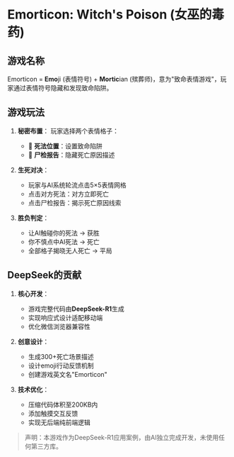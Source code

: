 # Emorticon: Witch's Poison (女巫的毒药)

## 游戏名称
Emorticon = **Emo**ji (表情符号) + **Mortic**ian (殡葬师)，意为"致命表情游戏"，玩家通过表情符号隐藏和发现致命陷阱。

## 游戏玩法
1. **秘密布置**：
   玩家选择两个表情格子：
   - 🧪 **死法位置**：设置致命陷阱
   - 📜 **尸检报告**：隐藏死亡原因描述
   
3. **生死对决**：
   - 玩家与AI系统轮流点击5×5表情网格
   - 点击对方死法：对方立即死亡
   - 点击尸检报告：揭示死亡原因线索
   
4. **胜负判定**：
   - 让AI触碰你的死法 → 获胜
   - 你不慎点中AI死法 → 死亡
   - 全部格子揭晓无人死亡 → 平局

## DeepSeek的贡献
1. **核心开发**：
   - 游戏完整代码由**DeepSeek-R1**生成
   - 实现响应式设计适配移动端
   - 优化微信浏览器兼容性

2. **创意设计**：
   - 生成300+死亡场景描述
   - 设计emoji行动反馈机制
   - 创建游戏英文名"Emorticon"

3. **技术优化**：
   - 压缩代码体积至200KB内
   - 添加触摸交互反馈
   - 实现无后端纯前端逻辑

> 声明：本游戏作为DeepSeek-R1应用案例，由AI独立完成开发，未使用任何第三方库。

